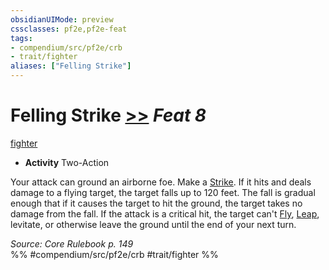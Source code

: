 ```yaml
---
obsidianUIMode: preview
cssclasses: pf2e,pf2e-feat
tags:
- compendium/src/pf2e/crb
- trait/fighter
aliases: ["Felling Strike"]
---
```

# Felling Strike  [>>](rules/core-rulebook/chapter-9-playing-the-game.md#Actions "Two-Action") *Feat 8*  
[fighter](rules/traits/fighter.md "Fighter Class Trait")  

- **Activity** Two-Action

Your attack can ground an airborne foe. Make a [Strike](rules/actions/strike.md). If it hits and deals damage to a flying target, the target falls up to 120 feet. The fall is gradual enough that if it causes the target to hit the ground, the target takes no damage from the fall. If the attack is a critical hit, the target can't [Fly](rules/actions/fly.md), [Leap](rules/actions/leap.md), levitate, or otherwise leave the ground until the end of your next turn.

*Source: Core Rulebook p. 149*  
%% #compendium/src/pf2e/crb #trait/fighter %%